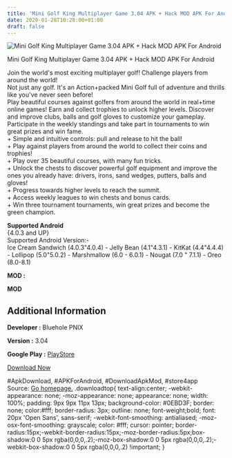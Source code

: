 ```yaml
---
title: 'Mini Golf King Multiplayer Game 3.04 APK + Hack MOD APK For Android'
date: 2020-01-28T10:28:00+01:00
draft: false
---
```


![Mini Golf King Multiplayer Game 3.04 APK + Hack MOD APK For Android](https://i1.wp.com/apkhome.net/wp-content/uploads/2018/07/Mini-Golf-King-Multiplayer-Game-3.04.png "Mini Golf King Multiplayer Game 3.04 APK + Hack MOD APK For Android")

  

Mini Golf King Multiplayer Game 3.04 APK + Hack MOD APK For Android

Join the world's most exciting multiplayer golf! Challenge players from around the world!  
Not just any golf. It's an Action+packed Mini Golf full of adventure and thrills like you've never seen before!  
Play beautiful courses against golfers from around the world in real+time online games! Earn and collect trophies to unlock higher levels. Discover and improve clubs, balls and golf gloves to customize your gameplay. Participate in the weekly standings and take part in tournaments to win great prizes and win fame.  
\+ Simple and intuitive controls: pull and release to hit the ball!  
\+ Play against players from around the world to collect their coins and trophies!  
\+ Play over 35 beautiful courses, with many fun tricks.  
\+ Unlock the chests to discover powerful golf equipment and improve the ones you already have: drivers, irons, sand wedges, putters, balls and gloves!  
\+ Progress towards higher levels to reach the summit.  
\+ Access weekly leagues to win chests and bonus cards.  
\+ Win three tournament tournaments, win great prizes and become the green champion.

**Supported Android**  
{4.0.3 and UP}  
Supported Android Version:-  
Ice Cream Sandwich (4.0.3"4.0.4) - Jelly Bean (4.1"4.3.1) - KitKat (4.4"4.4.4) - Lollipop (5.0"5.0.2) - Marshmallow (6.0 - 6.0.1) - Nougat (7.0 " 7.1.1) - Oreo (8.0-8.1)

**MOD :**

**MOD**

Additional Information
----------------------

**Developer :** Bluehole PNIX

**Version :** 3.04

**Google Play :** [PlayStore](https://play.google.com/store/apps/details?id=com.pnixgames.minigolfking)

  

[Download Now](https://store4app.co/post/mini-golf-king-multiplayer-game-3-04-apk-hack-mod-apk-for-android_1573671392)

  
#ApkDownload, #APKForAndroid, #DownloadApkMod, #store4app  
Source: [Go homepage.](https://store4app.co/post/mini-golf-king-multiplayer-game-3-04-apk-hack-mod-apk-for-android_1573671392) .downloadtop{ text-align:center; -webkit-appearance: none; -moz-appearance: none; appearance: none; width: 100%; padding: 9px 9px 11px 13px; background-color: #0EBD3F; border: none; color:#fff; border-radius: 3px; outline: none; font-weight;bold; font: 20px 'Open Sans', sans-serif; -webkit-font-smoothing: antialiased; -moz-osx-font-smoothing: grayscale; color: #fff; cursor: pointer; border-radius:15px;-webkit-border-radius:15px;-moz-border-radius:5px;box-shadow:0 0 5px rgba(0,0,0,.2);-moz-box-shadow:0 0 5px rgba(0,0,0,.2);-webkit-box-shadow:0 0 5px rgba(0,0,0,.2) !important; }